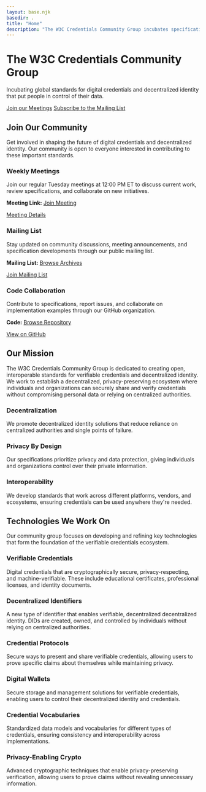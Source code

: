 ```yaml
---
layout: base.njk
basedir: .
title: "Home"
description: "The W3C Credentials Community Group incubates specifications for decentralized identity and digital credentials."
---
```


<div class="hero">
  <div class="container">
    <h1>The W3C Credentials Community Group</h1>
    <p>
Incubating global standards for digital credentials and decentralized
identity that put people in control of their data.
    </p>
    <div class="cta-buttons">
<a href="https://www.w3.org/groups/cg/credentials/calendar/"
   class="btn btn-primary">Join our Meetings</a>
<a href="https://www.w3.org/community/credentials/join"
   class="btn btn-secondary">Subscribe to the Mailing List</a>
    </div>
  </div>
</div>

<section class="content-section">
  <div class="container">
    <h2 class="section-title">Join Our Community</h2>
    <p class="section-subtitle">
Get involved in shaping the future of digital credentials and decentralized
identity. Our community is open to everyone interested in contributing to
these important standards.
    </p>
    <div class="feature-grid">
      <div class="feature-card">
        <h3>Weekly Meetings</h3>
        <p>
Join our regular Tuesday meetings at 12:00 PM ET to discuss current work,
review specifications, and collaborate on new initiatives.
        </p>
        <p>
<strong>Meeting Link:</strong>
<a href="https://meet.google.com/dzc-yjfq-tyf" target="_blank" rel="noopener noreferrer">Join Meeting</a>
        </p>
<a href="https://www.w3.org/events/meetings/da13eef-820e-4cc5-b28f-f5c79f06052d/#next" class="btn btn-primary">
Meeting Details</a>
      </div>
      <div class="feature-card">
        <h3>Mailing List</h3>
        <p>
Stay updated on community discussions, meeting announcements, and
specification developments through our public mailing list.
        </p>
        <p>
<strong>Mailing List:</strong>
<a href="https://lists.w3.org/Archives/Public/public-credentials/" target="_blank" rel="noopener noreferrer">Browse Archives</a>
        </p>
<a href="https://www.w3.org/community/credentials/join" class="btn btn-primary">
Join Mailing List
        </a>
      </div>
      <div class="feature-card">
        <h3>Code Collaboration</h3>
        <p>
Contribute to specifications, report issues, and collaborate on
implementation examples through our GitHub organization.
        </p>
        <p>
<strong>Code:</strong>
<a href="https://github.com/w3c-ccg" target="_blank" rel="noopener noreferrer">Browse Repository</a>
        </p>
<a href="https://github.com/w3c-ccg" target="_blank" rel="noopener noreferrer" class="btn btn-primary">View on GitHub</a>
      </div>
    </div>
  </div>
</section>

<section class="content-section">
  <div class="container">
    <h2 class="section-title">Our Mission</h2>
    <p class="section-subtitle">
The W3C Credentials Community Group is dedicated to creating open,
interoperable standards for verifiable credentials and decentralized
identity. We work to establish a decentralized, privacy-preserving ecosystem
where individuals and organizations can securely share and verify credentials
without compromising personal data or relying on centralized authorities.
    </p>
    <div class="feature-grid">
      <div class="feature-card">
        <h3>Decentralization</h3>
        <p>
We promote decentralized identity solutions that reduce reliance on
centralized authorities and single points of failure.
        </p>
      </div>
      <div class="feature-card">
        <h3>Privacy By Design</h3>
        <p>
Our specifications prioritize privacy and data protection, giving individuals
and organizations control over their private information.
        </p>
      </div>
      <div class="feature-card">
        <h3>Interoperability</h3>
        <p>
We develop standards that work across different platforms, vendors, and
ecosystems, ensuring credentials can be used anywhere they're needed.
        </p>
      </div>
    </div>
  </div>
</section>

<!--section class="content-section">
    <div class="container">
        <h2 class="section-title">Getting Started</h2>
        <p class="section-subtitle">
            New to verifiable credentials or decentralized identity? Here's how you can get started with our community and technologies.
        </p>

        <div class="feature-grid">
            <div class="feature-card">
                <h3>For Developers</h3>
                <p>Start building with verifiable credentials using our implementation guides, code examples, and developer resources.</p>
                <a href="/developers/">Developer Resources</a>
            </div>
            <div class="feature-card">
                <h3>For Organizations</h3>
                <p>Learn how verifiable credentials can benefit your organization and explore adoption strategies.</p>
                <a href="/organizations/">Organization Guide</a>
            </div>
            <div class="feature-card">
                <h3>For Researchers</h3>
                <p>Explore academic papers, research findings, and contribute to the theoretical foundations of our work.</p>
                <a href="/research/">Research Resources</a>
            </div>
        </div>
    </div>
</section-->

<section class="content-section">
  <div class="container">
    <h2 class="section-title">Technologies We Work On</h2>
    <p class="section-subtitle">
Our community group focuses on developing and refining key technologies that
form the foundation of the verifiable credentials ecosystem.
    </p>
    <div class="feature-grid">
      <div class="feature-card">
        <h3>Verifiable Credentials</h3>
        <p>
Digital credentials that are cryptographically secure, privacy-respecting,
and machine-verifiable. These include educational certificates, professional
licenses, and identity documents.
        </p>
      </div>
      <div class="feature-card">
        <h3>Decentralized Identifiers</h3>
        <p>
A new type of identifier that enables verifiable, decentralized decentralized
identity. DIDs are created, owned, and controlled by individuals without
relying on centralized authorities.
        </p>
      </div>
      <div class="feature-card">
        <h3>Credential Protocols</h3>
        <p>
Secure ways to present and share verifiable credentials, allowing users to
prove specific claims about themselves while maintaining privacy.
        </p>
      </div>
      <div class="feature-card">
        <h3>Digital Wallets</h3>
        <p>
Secure storage and management solutions for verifiable credentials, enabling
users to control their decentralized identity and credentials.
        </p>
      </div>
      <div class="feature-card">
        <h3>Credential Vocabularies</h3>
        <p>
Standardized data models and vocabularies for different types of credentials,
ensuring consistency and interoperability across implementations.
        </p>
      </div>
      <div class="feature-card">
        <h3>Privacy-Enabling Crypto</h3>
        <p>
Advanced cryptographic techniques that enable privacy-preserving
verification, allowing users to prove claims without revealing unnecessary
information.
        </p>
      </div>
    </div>
  </div>
</section>
